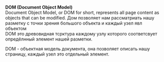**DOM (Document Object Model)**  
Document Object Model, or DOM for short, represents all page content as objects that can be modified.
Дом позволяет нам рассматриать нашу разметку с точки зрения большого объекта и каждый узел явл объектом  
DOM это древовидная тсрктура каждому  узлу которого соответсвует опредёлнный элемент нашей разметки.


DOM - объектная модель документа, она позволяет описать нашу страницу, каждый узел это  отдельный элемент.
